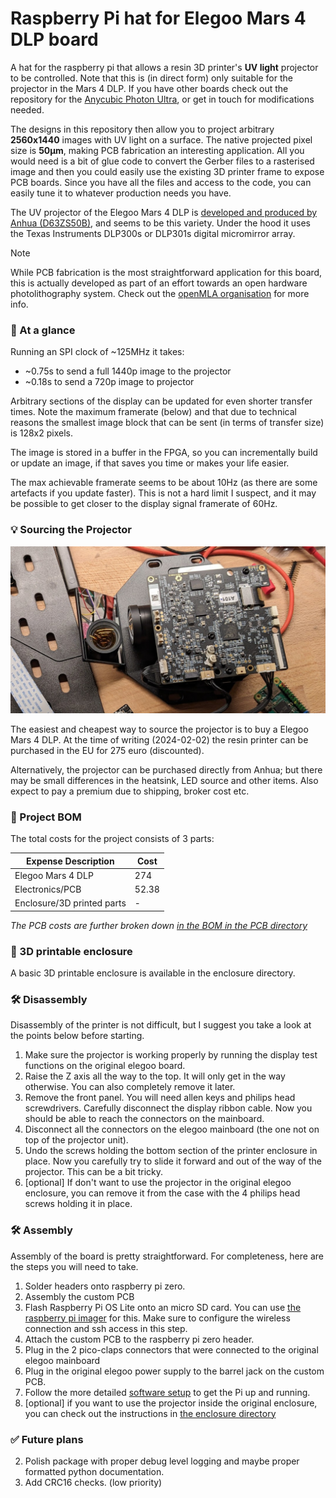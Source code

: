 # Raspberry Pi hat for Elegoo Mars 4 DLP board 

A hat for the raspberry pi that allows a resin 3D printer's **UV light** projector to be controlled. Note that this is (in direct form) only suitable for the projector in the Mars 4 DLP. If you have other boards check out the repository for the [Anycubic Photon Ultra](https://github.com/openMLA/photon-ultra-controller), or get in touch for modifications needed. 

The designs in this repository then allow you to project arbitrary **2560x1440** images with UV light on a surface. The native projected pixel size is **50μm**, making PCB fabrication an interesting application. All you would need is a bit of glue code to convert the Gerber files to a rasterised image and then you could easily use the existing 3D printer frame to expose PCB boards. Since you have all the files and access to the code, you can easily tune it to whatever production needs you have.

The UV projector of the Elegoo Mars 4 DLP is [developed and produced by Anhua (D63ZS50B)](https://www.anhuaoe.com/en/industriause/info.aspx?itemid=2694), and seems to be this variety. Under the hood it uses the Texas Instruments DLP300s or DLP301s digital micromirror array.


> [!NOTE]  
> While PCB fabrication is the most straightforward application for this board, this is actually developed as part of an effort towards an open hardware photolithography system. Check out the [openMLA organisation](https://github.com/openMLA/) for more info.

### 🚀 At a glance

Running an SPI clock of ~125MHz it takes:

* ~0.75s to send a full 1440p image to the projector
* ~0.18s to send a 720p image to projector

Arbitrary sections of the display can be updated for even shorter transfer times. Note the maximum framerate (below) and that due to technical reasons the smallest image block that can be sent (in terms of transfer size) is 128x2 pixels. 

The image is stored in a buffer in the FPGA, so you can incrementally build or update an image, if that saves you time or makes your life easier.

The max achievable framerate seems to be about 10Hz (as there are some artefacts if you update faster). This is not a hard limit I suspect, and it may be possible to get closer to the display signal framerate of 60Hz.

### 💡 Sourcing the Projector

![the anhua projector taken from the Elegoo Mars 4 DLP](media/anhua_D63ZS50B.jpg)

The easiest and cheapest way to source the projector is to buy a Elegoo Mars 4 DLP. At the time of writing (2024-02-02) the resin printer can be purchased in the EU for 275 euro (discounted).

Alternatively, the projector can be purchased directly from Anhua; but there may be small differences in the heatsink, LED source and other items. Also expect to pay a premium due to shipping, broker cost etc.

### 📃 Project BOM

The total costs for the project consists of 3 parts:

| Expense Description        | Cost  |
| -------------------------- | ----- |
| Elegoo Mars 4 DLP          | 274   |
| Electronics/PCB            | 52.38 |
| Enclosure/3D printed parts | -     |

_The PCB costs are further broken down [in the BOM in the PCB directory](./PCB/README.md)_

### 🎁 3D printable enclosure

A basic 3D printable enclosure is available in the enclosure directory. 

### 🛠 Disassembly 

Disassembly of the printer is not difficult, but I suggest you take a look at the points below before starting.

1. Make sure the projector is working properly by running the display test functions on the original elegoo board.
2. Raise the Z axis all the way to the top. It will only get in the way otherwise. You can also completely remove it later.
3. Remove the front panel. You will need allen keys and philips head screwdrivers. Carefully disconnect the display ribbon cable. Now you should be able to reach the connectors on the mainboard.
4. Disconnect all the connectors on the elegoo mainboard (the one not on top of the projector unit).
5. Undo the screws holding the bottom section of the printer enclosure in place. Now you carefully try to slide it forward and out of the way of the projector. This can be a bit tricky.
6. [optional] If don't want to use the projector in the original elegoo enclosure, you can remove it from the case with the 4 philips head screws holding it in place.

### 🛠 Assembly 

Assembly of the board is pretty straightforward. For completeness, here are the steps you will need to take.

1. Solder headers onto raspberry pi zero.
2. Assembly the custom PCB
3. Flash Raspberry Pi OS Lite onto an micro SD card. You can use [the raspberry pi imager](https://www.raspberrypi.com/software/) for this. Make sure to configure the wireless connection and ssh access in this step.
4. Attach the custom PCB to the raspberry pi zero header.
5. Plug in the 2 pico-claps connectors that were connected to the original elegoo mainboard
6. Plug in the original elegoo power supply to the barrel jack on the custom PCB.
7. Follow the more detailed [software setup](software-setup.md) to get the Pi up and running. 
8. [optional] if you want to use the projector inside the original enclosure, you can check out the instructions in [the enclosure directory](./enclosure/README.md)

### ✅ Future plans

2. Polish package with proper debug level logging and maybe proper formatted python documentation.
3. Add CRC16 checks. (low priority)